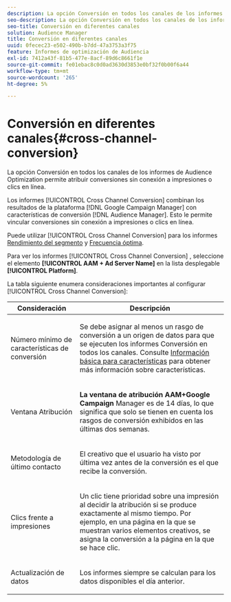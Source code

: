 ```yaml
---
description: La opción Conversión en todos los canales de los informes de Audience Optimization permite atribuir conversiones sin conexión a impresiones o clics en línea.
seo-description: La opción Conversión en todos los canales de los informes de Audience Optimization permite atribuir conversiones sin conexión a impresiones o clics en línea.
seo-title: Conversión en diferentes canales
solution: Audience Manager
title: Conversión en diferentes canales
uuid: 0fecec23-e502-490b-b7dd-47a3753a3f75
feature: Informes de optimización de Audiencia
exl-id: 7412a43f-81b5-477e-8acf-89d6c8661f1e
source-git-commit: fe01ebac8c0d0ad3630d3853e0bf32f0b00f6a44
workflow-type: tm+mt
source-wordcount: '265'
ht-degree: 5%

---
```


# Conversión en diferentes canales{#cross-channel-conversion}

La opción Conversión en todos los canales de los informes de Audience Optimization permite atribuir conversiones sin conexión a impresiones o clics en línea.

Los informes [!UICONTROL Cross Channel Conversion] combinan los resultados de la plataforma [!DNL Google Campaign Manager] con características de conversión [!DNL Audience Manager]. Esto le permite vincular conversiones sin conexión a impresiones o clics en línea.

Puede utilizar [!UICONTROL Cross Channel Conversion] para los informes [Rendimiento del segmento](../../../reporting/audience-optimization-reports/aor-advertisers/segment-performance.md) y [Frecuencia óptima](../../../reporting/audience-optimization-reports/aor-advertisers/optimal-frequency.md).

Para ver los informes [!UICONTROL Cross Channel Conversion] , seleccione el elemento **[!UICONTROL AAM + Ad Server Name]** en la lista desplegable **[!UICONTROL Platform]**.

La tabla siguiente enumera consideraciones importantes al configurar [!UICONTROL Cross Channel Conversion]:

<table id="table_62590B4AB7624B619EC9AA8FF89722C9"> 
 <thead> 
  <tr> 
   <th class="entry"> Consideración </th> 
   <th class="entry"> Descripción </th> 
  </tr> 
 </thead>
 <tbody> 
  <tr> 
   <td colname="col01"> <p>Número mínimo de características de conversión </p> </td> 
   <td colname="col1"> <p>Se debe asignar al menos un rasgo de conversión a un origen de datos para que se ejecuten los informes <span class="wintitle"> Conversión en todos los canales</span>. Consulte <a href="../../../features/traits/create-onboarded-rule-based-traits.md"> Información básica para características</a> para obtener más información sobre características. </p> </td> 
  </tr>
  <tr> 
   <td> <p>Ventana Atribución </p> </td> 
   <td> <p> <b><span class="uicontrol"> La ventana de atribución AAM+Google Campaign </span></b> Manager es de 14 días, lo que significa que solo se tienen en cuenta los rasgos de conversión exhibidos en las últimas dos semanas. </p> </td> 
  </tr> 
  <tr> 
   <td> <p>Metodología de último contacto </p> </td> 
   <td> <p>El creativo que el usuario ha visto por última vez antes de la conversión es el que recibe la conversión. </p> </td> 
  </tr> 
  <tr> 
   <td> <p>Clics frente a impresiones </p> </td> 
   <td> <p>Un clic tiene prioridad sobre una impresión al decidir la atribución si se produce exactamente al mismo tiempo. Por ejemplo, en una página en la que se muestran varios elementos creativos, se asigna la conversión a la página en la que se hace clic. </p> </td> 
  </tr> 
  <tr> 
   <td> <p>Actualización de datos </p> </td> 
   <td> <p>Los informes siempre se calculan para los datos disponibles el día anterior. </p> </td> 
  </tr> 
 </tbody> 
</table>
